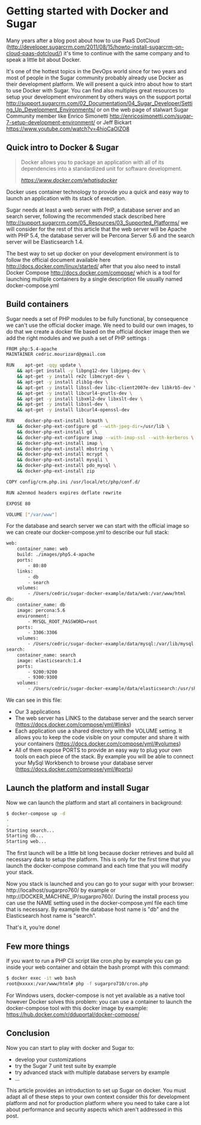 # Getting started with Docker and Sugar #

Many years after a blog post about how to use PaaS DotCloud (http://developer.sugarcrm.com/2011/08/15/howto-install-sugarcrm-on-cloud-paas-dotcloud/) it's time to continue with the same company and to speak a little bit about Docker.

It's one of the hottest topics in the DevOps world since for two years and most of people in the Sugar community probably already use Docker as their development platform. We will present a quick intro about how to start to use Docker with Sugar. You can find also multiples great resources to setup your development environment by others ways on the support portal http://support.sugarcrm.com/02_Documentation/04_Sugar_Developer/Setting_Up_Development_Environments/ or on the web page of stalwart Sugar Community member like Enrico Simonetti http://enricosimonetti.com/sugar-7-setup-development-environment/ or Jeff Bickart https://www.youtube.com/watch?v=4hioCaOlZO8

## Quick intro to Docker & Sugar  ##

> Docker allows you to package an application with all of its dependencies into a standardized unit for software development.
>
> *https://www.docker.com/whatisdocker*

Docker uses container technology to provide you a quick and easy way to launch an application with its stack of execution. 

Sugar needs at least a web server with PHP, a database server and an search server, following the recommended stack described here http://support.sugarcrm.com/05_Resources/03_Supported_Platforms/ we will consider for the rest of this article that the web server will be Apache with PHP 5.4, the database server will be Percona Server 5.6 and the search server will be Elasticsearch 1.4.

The best way to set up docker on your development environment is to follow the official document available here http://docs.docker.com/linux/started/ after that you also need to install Docker Compose http://docs.docker.com/compose/ which is a tool for launching multiple containers by a single description file usually named docker-compose.yml 

## Build containers ##

Sugar needs a set of PHP modules to be fully functional, by consequence we can't use the official docker image. We need to build our own images, to do that we create a docker file based on the official docker image then we add the right modules and we push a set of PHP settings : 

```bash
FROM php:5.4-apache
MAINTAINER cedric.mourizard@gmail.com

RUN    apt-get -qqy update \
    && apt-get install -y libpng12-dev libjpeg-dev \
    && apt-get -y install re2c libmcrypt-dev \
    && apt-get -y install zlib1g-dev \
    && apt-get -y install libssl-dev libc-client2007e-dev libkrb5-dev \
    && apt-get -y install libcurl4-gnutls-dev \
    && apt-get -y install libxml2-dev libxslt-dev \
    && apt-get -y install libssl-dev \
    && apt-get -y install libcurl4-openssl-dev

RUN    docker-php-ext-install bcmath \
    && docker-php-ext-configure gd --with-jpeg-dir=/usr/lib \
    && docker-php-ext-install gd \
    && docker-php-ext-configure imap --with-imap-ssl --with-kerberos \
    && docker-php-ext-install imap \
    && docker-php-ext-install mbstring \
    && docker-php-ext-install mcrypt \
    && docker-php-ext-install mysqli \
    && docker-php-ext-install pdo_mysql \
    && docker-php-ext-install zip 

COPY config/crm.php.ini /usr/local/etc/php/conf.d/

RUN a2enmod headers expires deflate rewrite

EXPOSE 80

VOLUME ["/var/www"]
```

For the database and search server we can start with the official image so we can create our docker-compose.yml to describe our full stack:

```bash
web:
    container_name: web
    build: ./images/php5.4-apache
    ports:
        - 80:80
    links:
        - db
        - search        
    volumes:
        - /Users/cedric/sugar-docker-example/data/web:/var/www/html
db:
    container_name: db
    image: percona:5.6
    environment:
        - MYSQL_ROOT_PASSWORD=root
    ports:
        - 3306:3306
    volumes:
        - /Users/cedric/sugar-docker-example/data/mysql:/var/lib/mysql
search:
    container_name: search
    image: elasticsearch:1.4
    ports:
        - 9200:9200
        - 9300:9300
    volumes:
        - /Users/cedric/sugar-docker-example/data/elasticsearch:/usr/share/elasticsearch/data
```

We can see in this file:
* Our 3 applications
* The web server has LINKS to the database server and the search server (https://docs.docker.com/compose/yml/#links)
* Each application use a shared directory with the VOLUME setting. It allows you to keep the code visible on your computer and share it with your containers (https://docs.docker.com/compose/yml/#volumes)
* All of them expose PORTS to provide an easy way to plug your own tools on each piece of the stack. By example you will be able to connect your MySql Workbench to browse your database server (https://docs.docker.com/compose/yml/#ports)

## Launch the platform and install Sugar ##
Now we can launch the platform and start all containers in background:

```bash
$ docker-compose up -d
.
.
Starting search...
Starting db...
Starting web...
```

The first launch will be a little bit long because docker retrieves and build all necessary data to setup the platform. This is only for the first time that you launch the docker-compose command and each time that you will modify your stack.

Now you stack is launched and you can go to your sugar with your browser: http://localhost/sugarpro760/ by example or http://DOCKER_MACHINE_IP/sugarpro760/.
During the install process you can use the NAME setting used in the docker-compose.yml file each time that is necessary. By example the database host name is "db" and the Elasticsearch host name is "search".

That's it, you’re done!

## Few more things ##

If you want to run a PHP Cli script like cron.php by example you can go inside your web container and obtain the bash prompt with this command:
```bash
$ docker exec -it web bash
root@xxxxx:/var/www/html# php -f sugarpro710/cron.php
```

For Windows users, docker-compose is not yet available as a native tool however Docker solves this problem: you can use a container to launch the docker-compose tool with this docker image by example: https://hub.docker.com/r/dduportal/docker-compose/

## Conclusion ##

Now you can start to play with docker and Sugar to:
* develop your customizations
* try the Sugar 7 unit test suite by example
* try advanced stack with multiple database servers by example
* ...

This article provides an introduction to set up Sugar on docker. You must adapt all of these steps to your own context consider this for development platform and not for production platform where you need to take care a lot about performance and security aspects which aren't addressed in this post.

